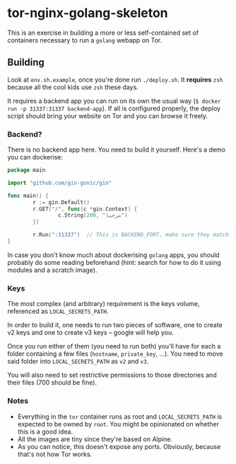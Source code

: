 tor-nginx-golang-skeleton
=========================

This is an exercise in building a more or less self-contained set of
containers necessary to run a `golang` webapp on Tor.

Building
--------

Look at `env.sh.example`, once you're done run `./deploy.sh`. It **requires**
`zsh` because all the cool kids use `zsh` these days.

It requires a backend app you can run on its own the usual way
(`$ docker run -p 31337:31337 backend-app`). If all is configured properly,
the deploy script should bring your website on Tor and you can browse it
freely.

### Backend?

There is no backend app here. You need to build it yourself. Here's a demo
you can dockerise:

```go
package main

import "github.com/gin-gonic/gin"

func main() {
        r := gin.Default()
        r.GET("/", func(c *gin.Context) {
                c.String(200, "مرحبا")
        })

        r.Run(":31337")  // This is BACKEND_PORT, make sure they match
}
```

In case you don't know much about dockerising `golang` apps, you should
probably do some reading beforehand (hint: search for how to do it using
modules and a scratch image).

### Keys

The most complex (and arbitrary) requirement is the keys volume, referenced
as `LOCAL_SECRETS_PATH`.

In order to build it, one needs to run two pieces of software, one to create
v2 keys and one to create v3 keys – google will help you.

Once you run either of them (you need to run both) you'll have for each a
folder containing a few files (`hostname`, `private_key`, ...). You need to
move said folder into `LOCAL_SECRETS_PATH` as `v2` and `v3`.

You will also need to set restrictive permissions to those directories and
their files (700 should be fine).

### Notes

* Everything in the `tor` container runs as root and `LOCAL_SECRETS_PATH` is
  expected to be owned by `root`. You might be opinionated on whether this
  is a good idea.
* All the images are tiny since they're based on Alpine.
* As you can notice, this doesn't expose any ports. Obviously, because
  that's not how Tor works.
